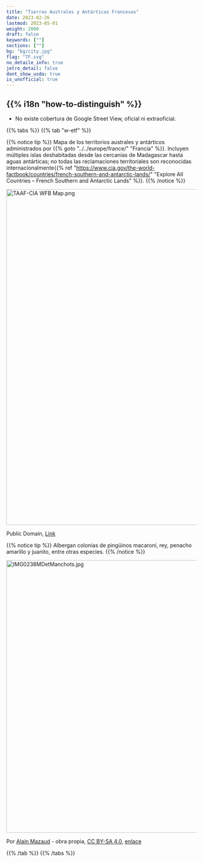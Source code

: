 ```yaml
---
title: "Tierras Australes y Antárticas Francesas"
date: 2023-02-26
lastmod: 2023-05-01
weight: 2000
draft: false
keywords: [""]
sections: [""]
bg: "bg/city.jpg"
flag: "TF.svg"
no_detaile_info: true
jetro_detail: false
dont_show_usda: true
is_unofficial: true
---
```


<div class="main-desciption country-description">
    <h2 class="section-title">{{% i18n "how-to-distinguish" %}}</h2>
    <ul class="rule-list">
        <li>No existe cobertura de Google Street View, oficial ni extraoficial.</li>
    </ul>
</div>

{{% tabs %}}
{{% tab "w-etf" %}}

{{% notice tip %}}
Mapa de los territorios australes y antárticos administrados por {{% goto "../../europe/france/" "Francia" %}}. Incluyen múltiples islas deshabitadas desde las cercanías de Madagascar hasta aguas antárticas; no todas las reclamaciones territoriales son reconocidas internacionalmente{{% ref "https://www.cia.gov/the-world-factbook/countries/french-southern-and-antarctic-lands/" "Explore All Countries – French Southern and Antarctic Lands" %}}.
{{% /notice %}}
<div class="googlemap-if no-margin">
<p><a href="https://commons.wikimedia.org/wiki/File:TAAF-CIA_WFB_Map.png#/media/File:TAAF-CIA_WFB_Map.png"><img src="https://upload.wikimedia.org/wikipedia/commons/d/d6/TAAF-CIA_WFB_Map.png" alt="TAAF-CIA WFB Map.png" height="887" width="690"></a></p><p>Public Domain, <a href="https://commons.wikimedia.org/w/index.php?curid=519995">Link</a></p>
</div>

{{% notice tip %}}
Albergan colonias de pingüinos macaroni, rey, penacho amarillo y juanito, entre otras especies.
{{% /notice %}}
<div class="googlemap-if no-margin">
<p><a href="https://commons.wikimedia.org/wiki/File:IMG0238MDetManchots.jpg#/media/File:IMG0238MDetManchots.jpg"><img src="https://upload.wikimedia.org/wikipedia/commons/9/90/IMG0238MDetManchots.jpg" alt="IMG0238MDetManchots.jpg" height="720" width="1080"></a></p><p>Por <a href="//commons.wikimedia.org/w/index.php?title=User:Almazaud&amp;action=edit&amp;redlink=1" class="new" title="User:Almazaud (página no disponible)">Alain Mazaud</a> - obra propia, <a href="https://creativecommons.org/licenses/by-sa/4.0" title="Creative Commons Attribution-Share Alike 4.0">CC BY-SA 4.0</a>, <a href="https://commons.wikimedia.org/w/index.php?curid=72091625">enlace</a></p>
</div>
{{% /tab %}}
{{% /tabs  %}}
